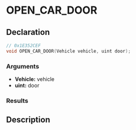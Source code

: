 # OPEN_CAR_DOOR

## Declaration
```cpp
// 0x1E352CEF
void OPEN_CAR_DOOR(Vehicle vehicle, uint door);
```

### Arguments
- **Vehicle:** vehicle
- **uint:** door

### Results

## Description

